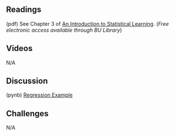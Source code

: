 ## Readings

(pdf) See Chapter 3 of [An Introduction to Statistical Learning](https://link.springer.com/book/10.1007/978-1-4614-7138-7). (*Free electronic access available through BU Library*)

## Videos

N/A

## Discussion

(pynb) [Regression Example](Regression-example.ipynb)

## Challenges

N/A
